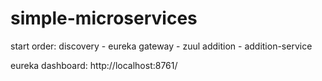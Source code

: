# simple-microservices

start order:
discovery - eureka
gateway - zuul
addition - addition-service


eureka dashboard:
http://localhost:8761/
